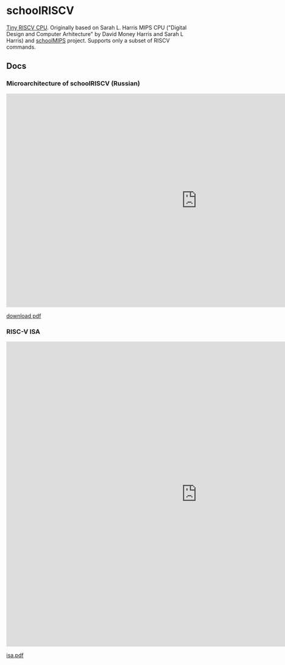 
# schoolRISCV

[Tiny RISCV CPU](https://github.com/zhelnio/schoolRISCV). Originally based on Sarah L. Harris MIPS CPU ("Digital Design and Computer Arhitecture" by David Money Harris and Sarah L Harris) and [schoolMIPS](https://github.com/MIPSfpga/schoolMIPS) project. Supports only a subset of RISCV commands.

## Docs

### Microarchitecture of schoolRISCV (Russian)

<iframe src="https://zhelnio.github.io/test/slides.html" style="width: 1000px; height: 560px; border: 0px"></iframe>

[download pdf](doc/slides_ru.pdf)

### RISC-V ISA

<embed src="https://drive.google.com/viewerng/
viewer?embedded=true&url=https://zhelnio.github.io/test/doc/riscv-spec-20191213.pdf" width="1000" height="800">

[isa.pdf](doc/riscv-spec-20191213.pdf)
